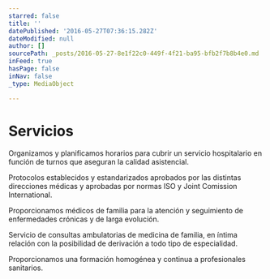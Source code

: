 ```yaml
---
starred: false
title: ''
datePublished: '2016-05-27T07:36:15.282Z'
dateModified: null
author: []
sourcePath: _posts/2016-05-27-8e1f22c0-449f-4f21-ba95-bfb2f7b8b4e0.md
inFeed: true
hasPage: false
inNav: false
_type: MediaObject

---
```

# Servicios

Organizamos y planificamos horarios para cubrir un servicio hospitalario en función de turnos que aseguran la calidad asistencial.

Protocolos establecidos y estandarizados aprobados por las distintas direcciones médicas y aprobadas por normas ISO y Joint Comission International.

Proporcionamos médicos de familia para la atención y seguimiento de enfermedades crónicas y de larga evolución.

Servicio de consultas ambulatorias de medicina de familia, en íntima relación con la posibilidad de derivación a todo tipo de especialidad.

Proporcionamos una formación homogénea y continua a profesionales sanitarios.